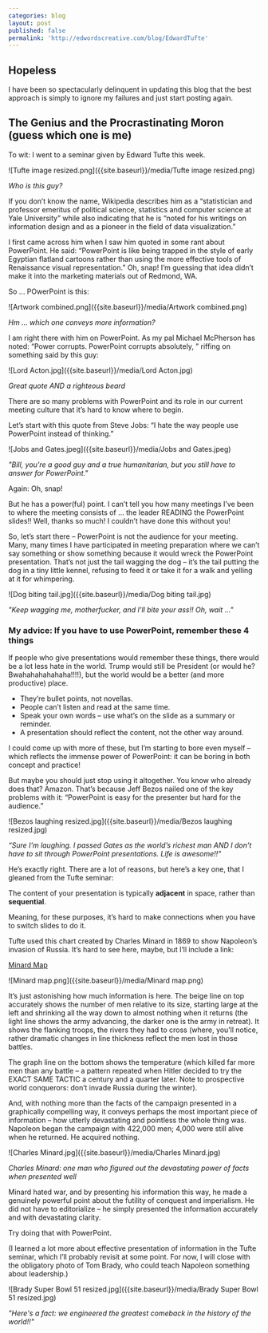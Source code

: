 ```yaml
---
categories: blog
layout: post
published: false
permalink: 'http://edwordscreative.com/blog/EdwardTufte'
---
```

## Hopeless

I have been so spectacularly delinquent in updating this blog that the best approach is simply to ignore my failures and just start posting again.

## The Genius and the Procrastinating Moron (guess which one is me)


To wit: I went to a seminar given by Edward Tufte this week.

![Tufte image resized.png]({{site.baseurl}}/media/Tufte image resized.png)

_Who is this guy?_

If you don’t know the name, Wikipedia describes him as a “statistician and professor emeritus of political science, statistics and computer science at Yale University” while also indicating that he is “noted for his writings on information design and as a pioneer in the field of data visualization.”

I first came across him when I saw him quoted in some rant about PowerPoint. He said: “PowerPoint is like being trapped in the style of early Egyptian flatland cartoons rather than using the more effective tools of Renaissance visual representation.” Oh, snap! I’m guessing that idea didn’t make it into the marketing materials out of Redmond, WA.

So ... POwerPoint is this:

![Artwork combined.png]({{site.baseurl}}/media/Artwork combined.png)

_Hm ... which one conveys more information?_

I am right there with him on PowerPoint. As my pal Michael McPherson has noted: “Power corrupts. PowerPoint corrupts absolutely, ” riffing on something said by this guy:

![Lord Acton.jpg]({{site.baseurl}}/media/Lord Acton.jpg)

_Great quote AND a righteous beard_


There are so many problems with PowerPoint and its role in our current meeting culture that it’s hard to know where to begin.

Let’s start with this quote from Steve Jobs: “I hate the way people use PowerPoint instead of thinking.”

![Jobs and Gates.jpeg]({{site.baseurl}}/media/Jobs and Gates.jpeg)

_"Bill, you're a good guy and a true humanitarian, but you still have to answer for PowerPoint."_

Again: Oh, snap!

But he has a power(ful) point. I can’t tell you how many meetings I’ve been to where the meeting consists of … the leader READING the PowerPoint slides!! Well, thanks so much! I couldn’t have done this without you! 

So, let’s start there – PowerPoint is not the audience for your meeting. Many, many times I have participated in meeting preparation where we can’t say something or show something because it would wreck the PowerPoint presentation. That’s not just the tail wagging the dog – it’s the tail putting the dog in a tiny little kennel, refusing to feed it or take it for a walk and yelling at it for whimpering. 

![Dog biting tail.jpg]({{site.baseurl}}/media/Dog biting tail.jpg)

_"Keep wagging me, motherfucker, and I'll bite your ass!! Oh, wait ..."_

### My advice: If you have to use PowerPoint, remember these 4 things

If people who give presentations would remember these things, there would be a lot less hate in the world. Trump would still be President (or would he? Bwahahahahahaha!!!!), but the world would be a better (and more productive) place.

- They’re bullet points, not novellas.
- People can’t listen and read at the same time.
- Speak your own words – use what’s on the slide as a summary or reminder.
- A presentation should reflect the content, not the other way around.

I could come up with more of these, but I’m starting to bore even myself – which reflects the immense power of PowerPoint: it can be boring in both concept and practice!

But maybe you should just stop using it altogether. You know who already does that? Amazon. That’s because Jeff Bezos nailed one of the key problems with it: “PowerPoint is easy for the presenter but hard for the audience.” 

![Bezos laughing resized.jpg]({{site.baseurl}}/media/Bezos laughing resized.jpg)

_“Sure I’m laughing. I passed Gates as the world’s richest man AND I don’t have to sit through PowerPoint presentations. Life is awesome!!"_

He’s exactly right. There are a lot of reasons, but here’s a key one, that I gleaned from the Tufte seminar:

The content of your presentation is typically **adjacent** in space, rather than **sequential**.

Meaning, for these purposes, it’s hard to make connections when you have to switch slides to do it. 

Tufte used this chart created by Charles Minard in 1869 to show Napoleon’s invasion of Russia. It’s hard to see here, maybe, but I’ll include a link: 

[Minard Map](http://bigthink.com/strange-maps/229-vital-statistics-of-a-deadly-campaign-the-minard-map "Minard map")

![Minard map.png]({{site.baseurl}}/media/Minard map.png)

It’s just astonishing how much information is here. The beige line on top accurately shows the number of men relative to its size, starting large at the left and shrinking all the way down to almost nothing when it returns (the light line shows the army advancing, the darker one is the army in retreat). It shows the flanking troops, the rivers they had to cross (where, you’ll notice, rather dramatic changes in line thickness reflect the men lost in those battles.

The graph line on the bottom shows the temperature (which killed far more men than any battle – a pattern repeated when Hitler decided to try the EXACT SAME TACTIC a century and a quarter later. Note to prospective world conquerors: don’t invade Russia during the winter).

And, with nothing more than the facts of the campaign presented in a graphically compelling way, it conveys perhaps the most important piece of information – how utterly devastating and pointless the whole thing was. Napoleon began the campaign with 422,000 men; 4,000 were still alive when he returned. He acquired nothing. 

![Charles Minard.jpg]({{site.baseurl}}/media/Charles Minard.jpg)

_Charles Minard: one man who figured out the devastating power of facts when presented well_

Minard hated war, and by presenting his information this way, he made a genuinely powerful point about the futility of conquest and imperialism. He did not have to editorialize – he simply presented the information accurately and with devastating clarity.

Try doing that with PowerPoint.

(I learned a lot more about effective presentation of information in the Tufte seminar, which I’ll probably revisit at some point. For now, I will close with the obligatory photo of Tom Brady, who could teach Napoleon something about leadership.)

![Brady Super Bowl 51 resized.jpg]({{site.baseurl}}/media/Brady Super Bowl 51 resized.jpg)

_"Here's a fact: we engineered the greatest comeback in the history of the world!!"_
